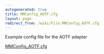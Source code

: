 ```yaml
---
autogenerated: true
title: MMConfig_AOTF.cfg
layout: page
redirect_from: /wiki/File:MMConfig_AOTF.cfg
---
```


Example config file for the AOTF adapter

[MMConfig_AOTF.cfg](/media/files/MMConfig_AOTF.cfg)


